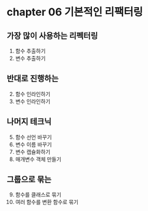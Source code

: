 # chapter 06 기본적인 리팩터링
## 가장 많이 사용하는 리펙터링
1. 함수 추출하기
3. 변수 추출하기

## 반대로 진행하는
2. 함수 인라인하기
3. 변수 인라인하기

## 나머지 테크닉
5. 함수 선언 바꾸기
7. 변수 이름 바꾸기
6. 변수 캡슐화하기
8. 매개변수 객체 만들기

## 그룹으로 묶는
9. 함수를 클래스로 묶기
10. 여러 함수를 변환 함수로 묶기

